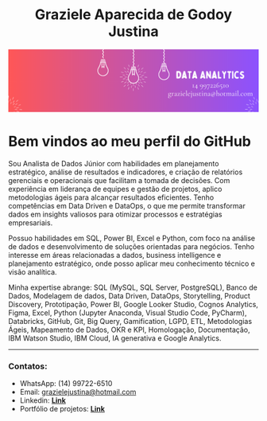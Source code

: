 <h1 align="center">Graziele Aparecida de Godoy Justina</h1>
<p align="center">
  <img src="Data Analytics.png" >
</p>

# Bem vindos ao meu perfil do GitHub

Sou Analista de Dados Júnior com habilidades em planejamento estratégico, análise de resultados e indicadores, e criação de relatórios gerenciais e operacionais que facilitam a tomada de decisões. Com experiência em liderança de equipes e gestão de projetos, aplico metodologias ágeis para alcançar resultados eficientes. Tenho competências em Data Driven e DataOps, o que me permite transformar dados em insights valiosos para otimizar processos e estratégias empresariais.

Possuo habilidades em SQL, Power BI, Excel e Python, com foco na análise de dados e desenvolvimento de soluções orientadas para negócios. Tenho interesse em áreas relacionadas a dados, business intelligence e planejamento estratégico, onde posso aplicar meu conhecimento técnico e visão analítica.

Minha expertise abrange: SQL (MySQL, SQL Server, PostgreSQL), Banco de Dados, Modelagem de dados, Data Driven, DataOps, Storytelling, Product Discovery, Prototipação, Power BI, Google Looker Studio, Cognos Analytics, Figma, Excel, Python (Jupyter Anaconda, Visual Studio Code, PyCharm), Databricks, GitHub, Git, Big Query, Gamification, LGPD, ETL, Metodologias Ágeis, Mapeamento de Dados, OKR e KPI, Homologação, Documentação, IBM Watson Studio, IBM Cloud, IA generativa e Google Analytics.

---

### Contatos:

* WhatsApp: (14) 99722-6510
* Email: grazielejustina@hotmail.com
* Linkedin: [**Link**](https://www.linkedin.com/in/grazielejustina/)
* Portfólio de projetos: [**Link**](https://github.com/grazielejustina/portfolio-de-projetos)
